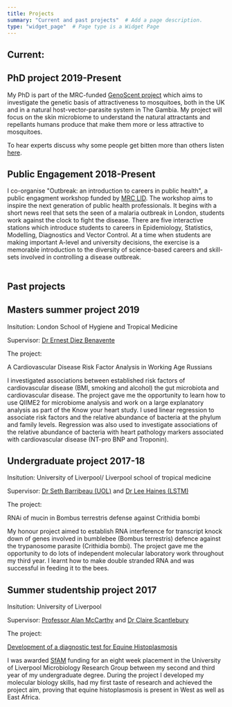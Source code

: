 ```yaml
---
title: Projects
summary: "Current and past projects"  # Add a page description.
type: "widget_page"  # Page type is a Widget Page
---
```


## **Current:**
## **PhD project 2019-Present**

My PhD is part of the MRC-funded [GenoScent project](https://www.lshtm.ac.uk/research/centres-projects-groups/genoscent) which aims to investigate the genetic basis of attractiveness to mosquitoes, both in the UK and in a natural host-vector-parasite system in The Gambia. My project will focus on the skin microbiome to understand the natural attractants and repellants humans produce that make them more or less attractive to mosquitoes.

To hear experts discuss why some people get bitten more than others listen [here](https://www.bbc.co.uk/sounds/play/w3csz1vc).

## **Public Engagement 2018-Present**

I co-organise "Outbreak: an introduction to careers in public health", a public engagment workshop funded by [MRC LID](https://mrc-lid.lshtm.ac.uk). The workshop aims to inspire the next generation of public health professionals. It begins with a short news reel that sets the seen of a malaria outbreak in London, students work against the clock to fight the disease. There are five interactive stations which introduce students to careers in Epidemiology, Statistics, Modelling, Diagnostics and Vector Control. At a time when students are making important A-level and university decisions, the exercise is a memorable introduction to the diversity of science-based careers and skill-sets involved in controlling a disease outbreak.  
<br>
## **Past projects**
## **Masters summer project 2019**

Insitution: London School of Hygiene and Tropical Medicine 

Supervisor: [Dr Ernest Diez Benavente](https://www.lshtm.ac.uk/aboutus/people/diez-benavente.ernest)

The project: 

A Cardiovascular Disease Risk Factor Analysis in Working Age Russians 

I investigated associations between established risk factors of cardiovascular disease (BMI, smoking and alcohol) the gut microbiota and cardiovascular disease. The project gave me the opportunity to learn how to use QIIME2 for microbiome analysis and work on a large explanatory analysis as part of the Know your heart study. I used linear regression to associate risk factors and the relative abundance of bacteria at the phylum and family levels. Regression was also used to investigate associations of the relative abundance of bacteria with heart pathology markers associated with cardiovascular disease (NT-pro BNP and Troponin). 


## **Undergraduate project 2017-18**

Insitution: University of Liverpool/ Liverpool school of tropical medicine

Supervisor: [Dr Seth Barribeau (UOL)](http://seth.barribeau.com/home/) and [Dr Lee Haines (LSTM)](https://www.lstmed.ac.uk/about/people/dr-lee-haines)

The project: 

RNAi of mucin in Bombus terrestris defense against Crithidia bombi

My honour project aimed to establish RNA interference for transcript knock down of genes involved in bumblebee (Bombus terrestris) defence against the trypanosome parasite (Crithidia bombi). The project gave me the opportunity to do lots of independent molecular laboratory work throughout my third year. I learnt how to make double stranded RNA and was successful in feeding it to the bees. 


## **Summer studentship project 2017**

Insitution: University of Liverpool

Supervisor: [Professor Alan McCarthy](https://www.liverpool.ac.uk/integrative-biology/staff/alan-mccarthy/) and [Dr Claire Scantlebury](https://www.liverpool.ac.uk/integrative-biology/staff/claire-scantlebury/)

The project: 

[Development of a diagnostic test for Equine Histoplasmosis](https://csd-inventory.liverpool.ac.uk/life-sciences/news/stories/title,976960,en.php)

I was awarded [SfAM](https://sfam.org.uk) funding for an eight week placement in the University of Liverpool Microbiology Research Group between my second and third year of my undergraduate degree. During the project I developed my molecular biology skills, had my first taste of research and achieved the project aim, proving that equine histoplasmosis is present in West as well as East Africa. 

